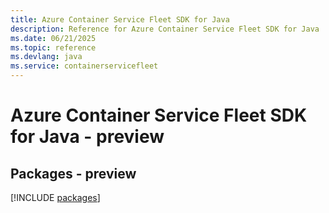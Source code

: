 ```yaml
---
title: Azure Container Service Fleet SDK for Java
description: Reference for Azure Container Service Fleet SDK for Java
ms.date: 06/21/2025
ms.topic: reference
ms.devlang: java
ms.service: containerservicefleet
---
```

# Azure Container Service Fleet SDK for Java - preview
## Packages - preview
[!INCLUDE [packages](container-service-fleet-index.md)]